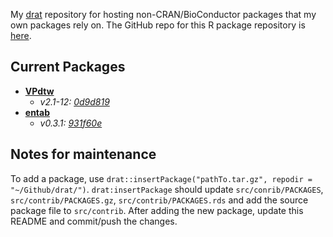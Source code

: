 My [drat](http://dirk.eddelbuettel.com/code/drat.html) repository for hosting non-CRAN/BioConductor packages that my own packages rely on. The GitHub repo for this R package repository is [here](https://github.com/ethanbass/drat).

## Current Packages
- **[VPdtw](https://github.com/ethanbass/VPdtw)**
    - *v2.1-12: [0d9d819](https://github.com/ethanbass/VPdtw/commit/0d9d819214f637e984df0c130ce0a087a9f5abc9)*
- **[entab](https://github.com/bovee/entab)**
    - *v0.3.1: [931f60e](https://github.com/bovee/entab/commit/931f60e03ab20f36b7c541d9b9bd101223852a94)*

## Notes for maintenance

To add a package, use `drat::insertPackage("pathTo.tar.gz", repodir = "~/Github/drat/")`.
`drat:insertPackage` should update `src/conrib/PACKAGES`, `src/contrib/PACKAGES.gz`, `src/contrib/PACKAGES.rds` and add the source package file to `src/contrib`. 
After adding the new package, update this README and commit/push the changes.

